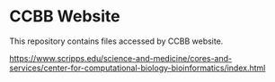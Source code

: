 # CCBB Website

This repository contains files accessed by CCBB website.

https://www.scripps.edu/science-and-medicine/cores-and-services/center-for-computational-biology-bioinformatics/index.html
